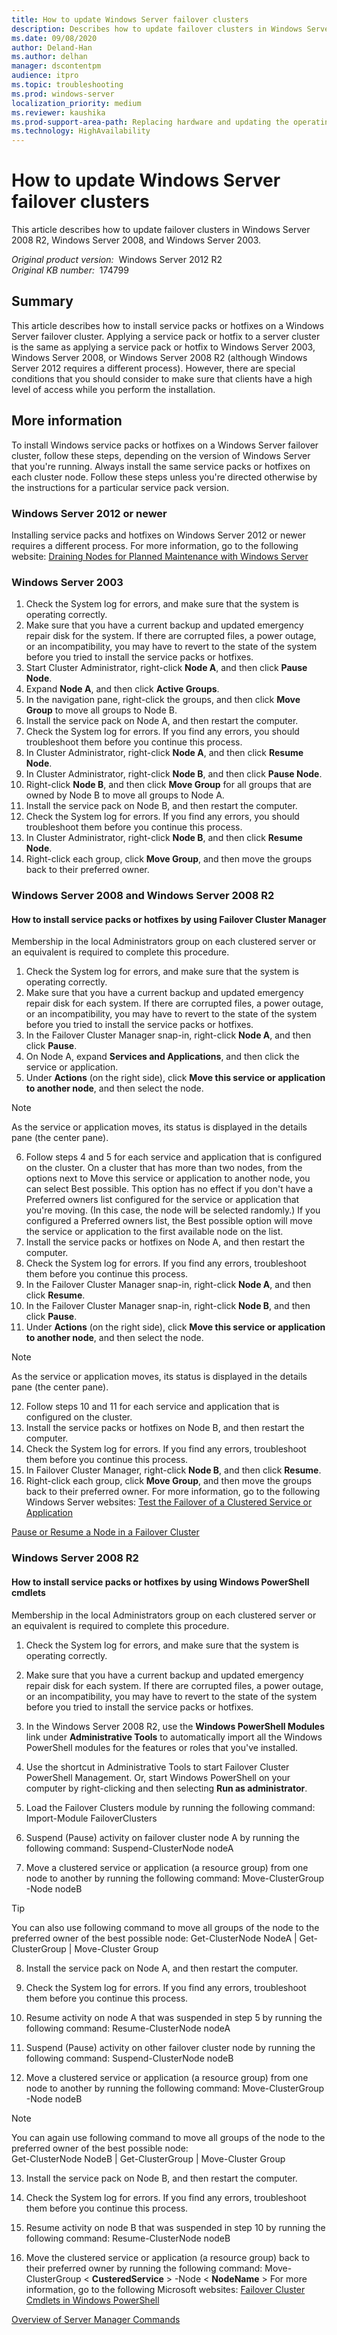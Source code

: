 ```yaml
---
title: How to update Windows Server failover clusters
description: Describes how to update failover clusters in Windows Server 2008 R2, Windows Server 2008, and Windows Server 2003.
ms.date: 09/08/2020
author: Deland-Han
ms.author: delhan
manager: dscontentpm
audience: itpro
ms.topic: troubleshooting
ms.prod: windows-server
localization_priority: medium
ms.reviewer: kaushika
ms.prod-support-area-path: Replacing hardware and updating the operating system
ms.technology: HighAvailability
---
```

# How to update Windows Server failover clusters

This article describes how to update failover clusters in Windows Server 2008 R2, Windows Server 2008, and Windows Server 2003.

_Original product version:_ &nbsp;Windows Server 2012 R2  
_Original KB number:_ &nbsp;174799

## Summary

This article describes how to install service packs or hotfixes on a Windows Server failover cluster. Applying a service pack or hotfix to a server cluster is the same as applying a service pack or hotfix to Windows Server 2003, Windows Server 2008, or Windows Server 2008 R2 (although Windows Server 2012 requires a different process). However, there are special conditions that you should consider to make sure that clients have a high level of access while you perform the installation. 

## More information

To install Windows service packs or hotfixes on a Windows Server failover cluster, follow these steps, depending on the version of Windows Server that you're running. Always install the same service packs or hotfixes on each cluster node. Follow these steps unless you're directed otherwise by the instructions for a particular service pack version.

### Windows Server 2012 or newer

Installing service packs and hotfixes on Windows Server 2012 or newer requires a different process. For more information, go to the following website:
 [Draining Nodes for Planned Maintenance with Windows Server](https://techcommunity.microsoft.com/t5/failover-clustering/draining-nodes-for-planned-maintenance-with-windows-server-2012/ba-p/371713) 

### Windows Server 2003


1. Check the System log for errors, and make sure that the system is operating correctly.
2. Make sure that you have a current backup and updated emergency repair disk for the system. If there are corrupted files, a power outage, or an incompatibility, you may have to revert to the state of the system before you tried to install the service packs or hotfixes.
3. Start Cluster Administrator, right-click **Node A**, and then click **Pause Node**.
4. Expand **Node A**, and then click **Active Groups**.
5. In the navigation pane, right-click the groups, and then click **Move Group** to move all groups to Node B.
6. Install the service pack on Node A, and then restart the computer.
7. Check the System log for errors. If you find any errors, you should troubleshoot them before you continue this process.
8. In Cluster Administrator, right-click **Node A**, and then click **Resume Node**.
9. In Cluster Administrator, right-click **Node B**, and then click **Pause Node**.
10. Right-click **Node B**, and then click **Move Group** for all groups that are owned by Node B to move all groups to Node A.
11. Install the service pack on Node B, and then restart the computer.
12. Check the System log for errors. If you find any errors, you should troubleshoot them before you continue this process.
13. In Cluster Administrator, right-click **Node B**, and then click **Resume Node**.
14. Right-click each group, click **Move Group**, and then move the groups back to their preferred owner.

### Windows Server 2008 and Windows Server 2008 R2

#### How to install service packs or hotfixes by using Failover Cluster Manager

Membership in the local Administrators group on each clustered server or an equivalent is required to complete this procedure.
1. Check the System log for errors, and make sure that the system is operating correctly.
2. Make sure that you have a current backup and updated emergency repair disk for each system. If there are corrupted files, a power outage, or an incompatibility, you may have to revert to the state of the system before you tried to install the service packs or hotfixes.
3. In the Failover Cluster Manager snap-in, right-click **Node A**, and then click **Pause**.
4. On Node A, expand **Services and Applications**, and then click the service or application.
5. Under **Actions** (on the right side), click **Move this service or application to another node**, and then select the node.

> [!NOTE]
> As the service or application moves, its status is displayed in the details pane (the center pane).
6. Follow steps 4 and 5 for each service and application that is configured on the cluster. On a cluster that has more than two nodes, from the options next to Move this service or application to another node, you can select Best possible. This option has no effect if you don't have a Preferred owners list configured for the service or application that you're moving. (In this case, the node will be selected randomly.) If you configured a Preferred owners list, the Best possible option will move the service or application to the first available node on the list.
7. Install the service packs or hotfixes on Node A, and then restart the computer.
8. Check the System log for errors. If you find any errors, troubleshoot them before you continue this process.
9. In the Failover Cluster Manager snap-in, right-click **Node A**, and then click **Resume**.
10. In the Failover Cluster Manager snap-in, right-click **Node B**, and then click **Pause**.
11. Under **Actions** (on the right side), click **Move this service or application to another node**, and then select the node.

> [!NOTE]
> As the service or application moves, its status is displayed in the details pane (the center pane).
12. Follow steps 10 and 11 for each service and application that is configured on the cluster.
13. Install the service packs or hotfixes on Node B, and then restart the computer.
14. Check the System log for errors. If you find any errors, troubleshoot them before you continue this process.
15. In Failover Cluster Manager, right-click **Node B**, and then click **Resume**.
16. Right-click each group, click **Move Group**, and then move the groups back to their preferred owner. For more information, go to the following Windows Server websites: [Test the Failover of a Clustered Service or Application](https://technet.microsoft.com/library/cc754577.aspx) 

[Pause or Resume a Node in a Failover Cluster](https://technet.microsoft.com/library/cc731291.aspx) 

### Windows Server 2008 R2

#### How to install service packs or hotfixes by using Windows PowerShell cmdlets

Membership in the local Administrators group on each clustered server or an equivalent is required to complete this procedure.
1. Check the System log for errors, and make sure that the system is operating correctly.
2. Make sure that you have a current backup and updated emergency repair disk for each system. If there are corrupted files, a power outage, or an incompatibility, you may have to revert to the state of the system before you tried to install the service packs or hotfixes.
3. In the Windows Server 2008 R2, use the **Windows PowerShell Modules** link under **Administrative Tools** to automatically import all the Windows PowerShell modules for the features or roles that you've installed.
4. Use the shortcut in Administrative Tools to start Failover Cluster PowerShell Management. Or, start Windows PowerShell on your computer by right-clicking and then selecting **Run as administrator**.
5. Load the Failover Clusters module by running the following command: Import-Module FailoverClusters 

6. Suspend (Pause) activity on failover cluster node A by running the following command: Suspend-ClusterNode nodeA 

7. Move a clustered service or application (a resource group) from one node to another by running the following command: Move-ClusterGroup <clustered service> -Node nodeB 

> [!TIP]
>  You can also use following command to move all groups of the node to the preferred owner of the best possible node: Get-ClusterNode NodeA | Get-ClusterGroup | Move-Cluster Group 

8. Install the service pack on Node A, and then restart the computer.
9. Check the System log for errors. If you find any errors, troubleshoot them before you continue this process.
10. Resume activity on node A that was suspended in step 5 by running the following command: Resume-ClusterNode nodeA 

11. Suspend (Pause) activity on other failover cluster node by running the following command: Suspend-ClusterNode nodeB 

12. Move a clustered service or application (a resource group) from one node to another by running the following command: Move-ClusterGroup <clustered service> -Node nodeB 

> [!NOTE]
>  You can again use following command to move all groups of the node to the preferred owner of the best possible node:  
 Get-ClusterNode NodeB | Get-ClusterGroup | Move-Cluster Group 

13. Install the service pack on Node B, and then restart the computer.
14. Check the System log for errors. If you find any errors, troubleshoot them before you continue this process.
15. Resume activity on node B that was suspended in step 10 by running the following command: Resume-ClusterNode nodeB 

16. Move the clustered service or application (a resource group) back to their preferred owner by running the following command: Move-ClusterGroup < **CusteredService** > -Node < **NodeName** > 
For more information, go to the following Microsoft websites: [Failover Cluster Cmdlets in Windows PowerShell](https://technet.microsoft.com/library/ee461009.aspx) 

[Overview of Server Manager Commands](https://technet.microsoft.com/library/cc732757.aspx)
